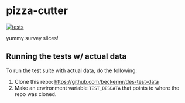 # pizza-cutter

[![tests](https://github.com/beckermr/pizza-cutter/actions/workflows/tests.yml/badge.svg)](https://github.com/beckermr/pizza-cutter/actions/workflows/tests.yml)

yummy survey slices!

## Running the tests w/ actual data

To run the test suite with actual data, do the following:

1. Clone this repo: https://github.com/beckermr/des-test-data
2. Make an environment variable `TEST_DESDATA` that points to where the repo was cloned.
